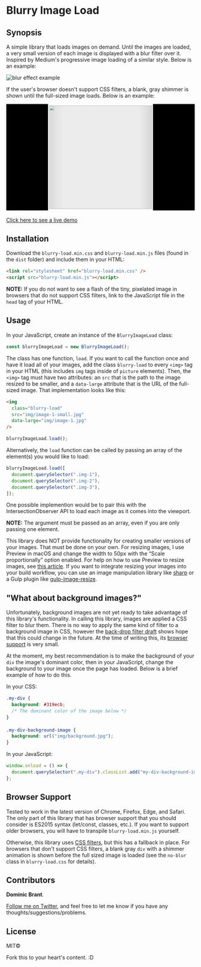 # Blurry Image Load

## Synopsis

A simple library that loads images on demand. Until the images are loaded, a very small version of each image is displayed with a blur filter over it. Inspired by Medium's progressive image loading of a similar style. Below is an example:

![blur effect example](img/blur-effect.gif)

If the user's browser doesn't support CSS filters, a blank, gray shimmer is shown until the full-sized image loads. Below is an example:

![shimmer effect example](img/shimmer-effect.gif)

[Click here to see a live demo](https://dombrant.github.io/blurry-image-load/)

## Installation

Download the `blurry-load.min.css` and `blurry-load.min.js` files (found in the `dist` folder) and include them in your HTML:

```html
<link rel="stylesheet" href="blurry-load.min.css" />
<script src="blurry-load.min.js"></script>
```

**NOTE:** If you do not want to see a flash of the tiny, pixelated image in browsers that do not support CSS filters, link to the JavaScript file in the `head` tag of your HTML.

## Usage

In your JavaScript, create an instance of the `BlurryImageLoad` class:

```js
const blurryImageLoad = new BlurryImageLoad();
```

The class has one function, `load`. If you want to call the function once and have it load all of your images, add the class `blurry-load` to every `<img>` tag in your HTML (this includes `img` tags inside of `picture` elements). Then, the `<img>` tag must have two attributes: an `src` that is the path to the image resized to be smaller, and a `data-large` attribute that is the URL of the full-sized image. That implementation looks like this:

```html
<img
  class="blurry-load"
  src="img/image-1-small.jpg"
  data-large="img/image-1.jpg"
/>
```

```js
blurryImageLoad.load();
```

Alternatively, the `load` function can be called by passing an array of the element(s) you would like to load:

```js
blurryImageLoad.load([
  document.querySelector(".img-1"),
  document.querySelector(".img-2"),
  document.querySelector(".img-3"),
]);
```

One possible implemention would be to pair this with the IntersectionObserver API to load each image as it comes into the viewport.

**NOTE:** The argument must be passed as an array, even if you are only passing one element.

This library does NOT provide functionality for creating smaller versions of your images. That must be done on your own. For resizing images, I use Preview in macOS and change the width to 50px with the “Scale proportionally” option enabled. For help on how to use Preview to resize images, see [this article](https://support.apple.com/kb/PH5936?locale=en_US). If you want to integrate resizing your images into your build workflow, you can use an image manipulation library like [sharp](https://github.com/lovell/sharp) or a Gulp plugin like [gulp-image-resize](https://github.com/scalableminds/gulp-image-resize).

## "What about background images?"

Unfortunately, background images are not yet ready to take advantage of this library's functionality. In calling this library, images are applied a CSS filter to blur them. There is no way to apply the same kind of filter to a background image in CSS, however the [back-drop filter draft](https://drafts.fxtf.org/filter-effects-2/#BackdropFilterProperty) shows hope that this could change in the future. At the time of writing this, its [browser support](http://caniuse.com/#feat=css-backdrop-filter) is very small.

At the moment, my best recommendation is to make the background of your `div` the image's dominant color, then in your JavaScript, change the background to your image once the page has loaded. Below is a brief example of how to do this.

In your CSS:

```css
.my-div {
  background: #319ecb;
  /* The dominant color of the image below */
}

.my-div-background-image {
  background: url("img/background.jpg");
}
```

In your JavaScript:

```js
window.onload = () => {
  document.querySelector(".my-div").classList.add("my-div-background-image");
};
```

## Browser Support

Tested to work in the latest version of Chrome, Firefox, Edge, and Safari. The only part of this library that has browser support that you should consider is ES2015 syntax (let/const, classes, etc.). If you want to support older browsers, you will have to transpile `blurry-load.min.js` yourself.

Otherwise, this library uses [CSS filters](http://caniuse.com/#feat=css-filters), but this has a fallback in place. For browsers that don't support CSS filters, a blank gray `div` with a shimmer animation is shown before the full sized image is loaded (see the `no-blur` class in `blurry-load.css` for details).

## Contributors

**Dominic Brant**.

[Follow me on Twitter](https://twitter.com/dombrant), and feel free to let me know if you have any thoughts/suggestions/problems.

## License

MIT©

Fork this to your heart's content. :D
